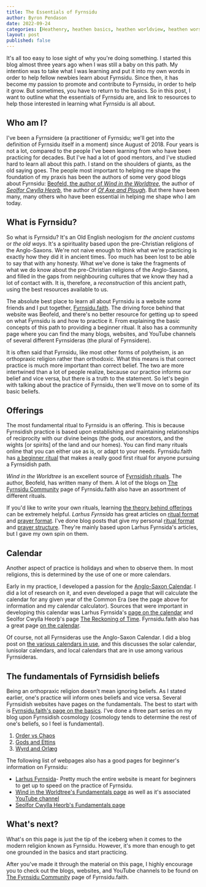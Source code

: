 ```yaml
---
title: The Essentials of Fyrnsidu
author: Byron Pendason
date: 2022-09-24
categories: [Heathenry, heathen basics, heathen worldview, heathen worship, reconstruction]
layout: post
published: false
---
```


It's all too easy to lose sight of why you're doing something. I started this blog almost three years ago when I was still a baby on this path. My intention was to take what I was learning and put it into my own words in order to help fellow newbies learn about Fyrnsidu. Since then, it has become my passion to promote and contribute to Fyrnsidu, in order to help it grow. But sometimes, you have to return to the basics. So in this post, I want to outline what the essentials of Fyrnsidu are, and link to resources to help those interested in learning what Fyrnsidu is all about.

## Who am I?

I've been a Fyrnsidere (a practitioner of Fyrnsidu; we'll get into the definition of Fyrnsidu itself in a moment) since August of 2018. Four years is not a lot, compared to the people I've been learning from who have been practicing for decades. But I've had a lot of good mentors, and I've studied hard to learn all about this path. I stand on the shoulders of giants, as the old saying goes. The people most important to helping me shape the foundation of my praxis has been the authors of some very good blogs about Fyrnsidu: [Beofeld, the author of *Wind in the Worldtree*](https://windintheworldtree.wordpress.com/), the author of [*Seolfor Cwylla Heorþ*](https://seolforcwyllaheorth.wordpress.com/), the author of [*Of Axe and Plough*](https://axeandplough.com/). But there have been many, many others who have been essential in helping me shape who I am today.

## What is Fyrnsidu?

So what is Fyrnsidu? It's an Old English neologism for *the ancient customs* or *the old ways*. It's a spirituality based upon the pre-Christian religions of the Anglo-Saxons. We're not naive enough to think what we're practicing is exactly how they did it in ancient times. Too much has been lost to be able to say that with any honesty. What we've done is take the fragments of what we do know about the pre-Christian religions of the Anglo-Saxons, and filled in the gaps from neighbouring cultures that we know they had a lot of contact with. It is, therefore, a *reconstruction* of this ancient path, using the best resources available to us.

The absolute best place to learn all about Fyrnsidu is a website some friends and I put together, [Fyrnsidu.faith](https://fyrnsidu.faith/). The driving force behind that website was Beofeld, and there's no better resource for getting up to speed on what Fyrnsidu is and how to practice it. From explaining the basic concepts of this path to providing a beginner ritual. It also has a community page where you can find the many blogs, websites, and YouTube channels of several different Fyrnsideras (the plural of Fyrnsidere).

It is often said that Fyrnsidu, like most other forms of polytheism, is an orthopraxic religion rather than orthodoxic. What this means is that correct practice is much more important than correct belief. The two are more intertwined than a lot of people realize, because our practice informs our belief and vice versa, but there is a truth to the statement. So let's begin with talking about the practice of Fyrnsidu, then we'll move on to some of its basic beliefs.

## Offerings
The most fundamental ritual to Fyrnsidu is an offering. This is because Fyrnsidish practice is based upon establishing and maintaining relationships of reciprocity with our divine beings (the gods, our ancestors, and the wights [or spirits] of the land and our homes). You can find many rituals online that you can either use as is, or adapt to your needs. Fyrnsidu.faith has [a beginner ritual](https://fyrnsidu.faith/a-beginner-ritual/) that makes a really good first ritual for anyone pursuing a Fyrnsidish path.

*Wind in the Worldtree* is an excellent source of [Fyrnsidish rituals](https://windintheworldtree.wordpress.com/category/ritual/). The author, Beofeld, has written many of them. A lot of the blogs on [The Fyrnsidu Community](https://fyrnsidu.faith/the-fyrnsidu-community/) page of Fyrnsidu.faith also have an assortment of different rituals.

If you'd like to write your own rituals, learning [the theory behind offerings](https://fyrnsidu.faith/offering-in-fyrnsidu/) can be extremely helpful. *Larhus Fyrnsida* has great articles on [ritual format](https://larhusfyrnsida.com/ritual-format/) and [prayer format](https://larhusfyrnsida.com/prayer-format/). I've done blog posts that give my personal [ritual format](https://www.minewyrtruman.com/2020/01/04/my-ritual-format/) and [prayer structure](https://www.minewyrtruman.com/2022/07/27/prayer-structure/). They're mainly based upon Larhus Fyrnsida's articles, but I gave my own spin on them.

## Calendar

Another aspect of practice is holidays and when to observe them. In most religions, this is determined by the use of one or more calendars.

Early in my practice, I developed a passion for the [Anglo-Saxon Calendar](https://www.minewyrtruman.com/anglosaxoncalendar). I did a lot of research on it, and even developed a page that will calculate the calendar for any given year of the Common Era (see the page above for information and my calendar calculator). Sources that were important in developing this calendar was Larhus Fyrnsida's [page on the calendar](https://larhusfyrnsida.com/fundamentals/calendar/) and Seolfor Cwylla Heorþ's page [The Reckoning of Time](https://seolforcwyllaheorth.wordpress.com/the-reckoning-of-time/). Fyrnsidu.faith also has a great page [on the calendar](https://fyrnsidu.faith/calendar/).

Of course, not all Fyrnsideras use the Anglo-Saxon Calendar. I did a blog post on [the various calendars in use](https://www.minewyrtruman.com/2019/12/04/the-different-calendars-heathenry-uses/), and this discusses the solar calendar, lunisolar calendars, and local calendars that are in use among various Fyrnsideras.

## The fundamentals of Fyrnsidish beliefs

Being an orthopraxic religion doesn't mean ignoring beliefs. As I stated earlier, one's practice will inform ones beliefs and vice versa. Several Fyrnsidish websites have pages on the fundamentals. The best to start with is [Fyrnsidu.faith's page on the basics](https://fyrnsidu.faith/welcome-to-fyrnsidu/). I've done a three part series on my blog upon Fyrnsidish cosmology (cosmology tends to determine the rest of one's beliefs, so I feel is fundamental).
1. [Order vs Chaos](https://www.minewyrtruman.com/2022/04/23/fyrnsidic-cosmology-order-vs-chaos/)
2. [Gods and Ettins](https://www.minewyrtruman.com/2022/05/05/fyrnsidic-cosmology-gods-ettins/)
3. [Wyrd and Orlæg](https://www.minewyrtruman.com/2022/09/20/fyrnsidic-cosmology-wyrd-and-orlaeg/)

The following list of webpages also has a good pages for beginner's information on Fyrnsidu:
- [Larhus Fyrnsida](https://larhusfyrnsida.com/)- Pretty much the entire website is meant for beginners to get up to speed on the practice of Fyrnsidu.
- [Wind in the Worldtree's Fundamentals page](https://windintheworldtree.wordpress.com/about/fundamentals/) as well as it's associated [YouTube channel](https://youtube.com/c/WindintheWorldtree)
- [Seolfor Cwylla Heorþ's Fundamentals page](https://seolforcwyllaheorth.wordpress.com/fundamentals/)

## What's next?

What's on this page is just the tip of the iceberg when it comes to the modern religion known as Fyrnsidu. However, it's more than enough to get one grounded in the basics and start practicing.

After you've made it through the material on this page, I highly encourage you to check out the blogs, websites, and YouTube channels to be found on [The Fyrnsidu Community](https://fyrnsidu.faith/the-fyrnsidu-community/) page of Fyrnsidu.faith. 
